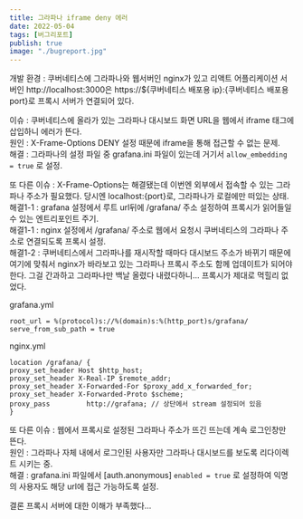 ```yaml
---
title: 그라파나 iframe deny 에러
date: 2022-05-04
tags: [버그리포트]
publish: true
image: "./bugreport.jpg"
---
```


개발 환경 : 쿠버네티스에 그라파나와 웹서버인 nginx가 있고 리액트 어플리케이션 서버인 http://localhost:3000은 https://${쿠버네티스 배포용 ip}:{쿠버네티스 배포용 port}로 프록시 서버가 연결되어 있다.

이슈 : 쿠버네티스에 올라가 있는 그라파나 대시보드 화면 URL을 웹에서 iframe 태그에 삽입하니 에러가 뜬다.  
원인 : X-Frame-Options DENY 설정 때문에 iframe을 통해 접근할 수 없는 문제.  
해결 : 그라파나의 설정 파일 중 grafana.ini 파일이 있는데 거기서 `allow_embedding = true` 로 설정.

또 다른 이슈 : X-Frame-Options는 해결됐는데 이번엔 외부에서 접속할 수 있는 그라파나 주소가 필요했다. 당시엔 localhost:{port}로, 그라파나가 로컬에만 떠있는 상태.  
해결1-1 : grafana 설정에서 루트 url뒤에 /grafana/ 주소 설정하여 프록시가 읽어들일 수 있는 엔트리포인트 주기.  
해결1-1 : nginx 설정에서 /grafana/ 주소로 웹에서 요청시 쿠버네티스의 그라파나 주소로 연결되도록 프록시 설정.  
해결1-2 : 쿠버네티스에서 그라파나를 재시작할 때마다 대시보드 주소가 바뀌기 때문에 여기에 맞춰서 nginx가 바라보고 있는 그라파나 프록시 주소도 함께 업데이트가 되어야 한다. 그걸 간과하고 그라파나만 백날 올렸다 내렸다하니... 프록시가 제대로 먹힐리 없었다.

grafana.yml

```yml{numberLines: true}
root_url = %(protocol)s://%(domain)s:%(http_port)s/grafana/
serve_from_sub_path = true
```

nginx.yml

```yml{numberLines: true}
location /grafana/ {
proxy_set_header Host $http_host;
proxy_set_header X-Real-IP $remote_addr;
proxy_set_header X-Forwarded-For $proxy_add_x_forwarded_for;
proxy_set_header X-Forwarded-Proto $scheme;
proxy_pass         http://grafana; // 상단에서 stream 설정되어 있음
}
```

또 다른 이슈 : 웹에서 프록시로 설정된 그라파나 주소가 뜨긴 뜨는데 계속 로그인창만 뜬다.  
원인 : 그라파나 자체 내에서 로그인된 사용자만 그라파나 대시보드를 보도록 리다이렉트 시키는 중.  
해결 : grafana.ini 파일에서 [auth.anonymous] `enabled = true` 로 설정하여 익명의 사용자도 해당 url에 접근 가능하도록 설정.

결론 프록시 서버에 대한 이해가 부족했다...
